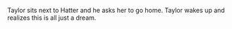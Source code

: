 Taylor sits next to Hatter and he asks her to go home. Taylor wakes up and realizes this is all just a dream.
